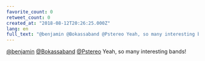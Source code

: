 ```yaml
---
favorite_count: 0
retweet_count: 0
created_at: "2018-08-12T20:26:25.000Z"
lang: en
full_text: "@benjamin @Bokassaband @Pstereo Yeah, so many interesting bands!"
---
```


[@benjamin](https://twitter.com/benjamin)
[@Bokassaband](https://twitter.com/Bokassaband)
[@Pstereo](https://twitter.com/Pstereo) Yeah, so many interesting bands!
